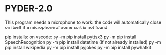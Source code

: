 # PYDER-2.0

This program needs a microphone to work: the code will automatically close on itself if a microphone of some sort is not found

pip installs:
on vscode: 
py -m pip install pyttsx3
py -m pip install SpeechRecognition
py -m pip install datetime (If not already installed)
py -m pip install wikipedia
py -m pip install pyjokes
py -m pip install pywhatkit
